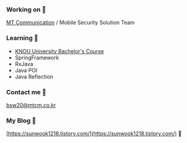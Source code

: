 ### Working on 💼
[MT Communication](http://www.mtcm.co.kr/) / Mobile Security Solution Team

### Learning 🌱
- [KNOU University Bachelor's Course](https://github.com/sunwook1218/KNOU)
- SpringFramework
- RxJava
- Java POI
- Java Reflection

### Contact me 📨
bsw20@mtcm.co.kr

### My Blog 📑
[https://sunwook1218.tistory.com/](https://sunwook1218.tistory.com/) 🌻
